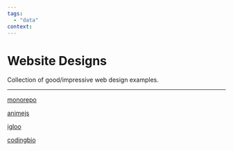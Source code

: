 ```yaml
---
tags:
  - "data"
context:
---
```


# Website Designs

Collection of good/impressive web design examples.

---

[monorepo](https://monorepo.tools)

[animejs](https://animejs.com)

[igloo](https://www.igloo.inc)

[codingbio](https://www.coding.bio/#contact)
